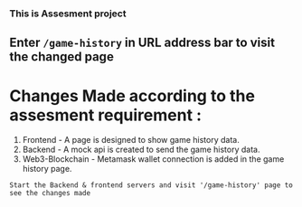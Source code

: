 ### This is Assesment project

## Enter ```/game-history``` in URL address bar to visit the changed page

# Changes Made according to the assesment requirement :
1. Frontend          - A page is designed to show game history data.
2. Backend           - A mock api is created to send the game history data.
3. Web3-Blockchain   - Metamask wallet connection is added in the game history page.

``` Start the Backend & frontend servers and visit '/game-history' page to see the changes made ```
